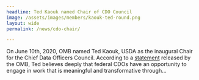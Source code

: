 ```yaml
---
headline: Ted Kaouk named Chair of CDO Council
image: /assets/images/members/kaouk-ted-round.png
layout: wide
permalink: /news/cdo-chair/

---
```

  On June 10th, 2020, OMB named Ted Kaouk, USDA as the inaugural Chair for the Chief Data Officers Council. According to a <a href="https://strategy.data.gov/news/2020/06/10/new-federal-cdo-council-chair/" target="_blank">statement</a> released by the OMB, Ted believes deeply that federal CDOs have an opportunity to engage in work that is meaningful and transformative through...